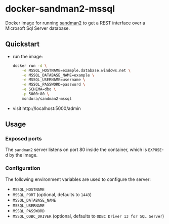# docker-sandman2-mssql

Docker image for running [sandman2](https://github.com/jeffknupp/sandman2) to
get a REST interface over a Microsoft Sql Server database.

## Quickstart

* run the image:
  ```sh
  docker run -d \
      -e MSSQL_HOSTNAME=example.database.windows.net \
      -e MSSQL_DATABASE_NAME=example \
      -e MSSQL_USERNAME=username \
      -e MSSQL_PASSWORD=password \
      -e SCHEMA=dbo \
      -p 5000:80 \
      mondora/sandman2-mssql
  ```
* visit http://localhost:5000/admin

## Usage

### Exposed ports

The `sandman2` server listens on port 80 inside the container, which is
`EXPOSE`-d by the image.

### Configuration

The following environment variables are used to configure the server:

- `MSSQL_HOSTNAME`
- `MSSQL_PORT` (optional, defaults to `1443`)
- `MSSQL_DATABASE_NAME`
- `MSSQL_USERNAME`
- `MSSQL_PASSWORD`
- `MSSQL_ODBC_DRIVER` (optional, defaults to `ODBC Driver 13 for SQL Server`)
